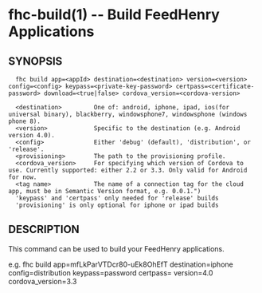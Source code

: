 fhc-build(1) -- Build FeedHenry Applications
============================================

## SYNOPSIS


      fhc build app=<appId> destination=<destination> version=<version> config=<config> keypass=<private-key-password> certpass=<certificate-password> download=<true|false> cordova_version=<cordova-version>

      <destination>         One of: android, iphone, ipad, ios(for universal binary), blackberry, windowsphone7, windowsphone (windows phone 8).
      <version>             Specific to the destination (e.g. Android version 4.0).
      <config>              Either 'debug' (default), 'distribution', or 'release'.
      <provisioning>        The path to the provisioning profile.
      <cordova_version>     For specifying which version of Cordova to use. Currently supported: either 2.2 or 3.3. Only valid for Android for now.
      <tag name>            The name of a connection tag for the cloud app, must be in Semantic Version format, e.g. 0.0.1.")
      'keypass' and 'certpass' only needed for 'release' builds
      'provisioning' is only optional for iphone or ipad builds

## DESCRIPTION

This command can be used to build your FeedHenry applications.

e.g.
fhc build app=mfLkParVTDcr80-uEk8OhEfT destination=iphone config=distribution keypass=password certpass= version=4.0 cordova_version=3.3
